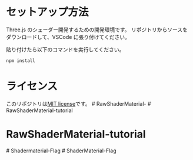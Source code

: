 # セットアップ方法

Three.js のシェーダー開発するための開発環境です。
リポジトリからソースをダウンロードして、VSCode に張り付けてください。

貼り付けたら以下のコマンドを実行してください。

```bash
npm install
```

# ライセンス

このリポジトリは[MIT license](https://en.wikipedia.org/wiki/MIT_License)です。
#   R a w S h a d e r M a t e r i a l -  
 # RawShaderMaterial-tutorial
# RawShaderMaterial-tutorial
#   S h a d e r m a t e r i a l - F l a g  
 # ShaderMaterial-Flag
